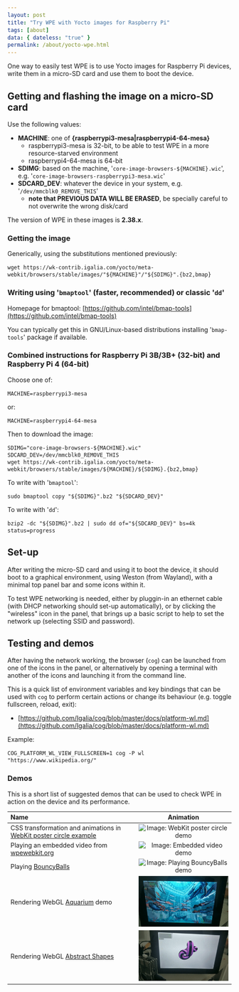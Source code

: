 ```yaml
---
layout: post
title: "Try WPE with Yocto images for Raspberry Pi"
tags: [about]
data: { dateless: "true" }
permalink: /about/yocto-wpe.html
---
```


One way to easily test WPE is to use Yocto images for Raspberry Pi
devices, write them in a micro-SD card and use them to boot the
device.


## Getting and flashing the image on a micro-SD card

Use the following values:
* **MACHINE**: one of **{raspberrypi3-mesa|raspberrypi4-64-mesa}**
  * raspberrypi3-mesa is 32-bit, to be able to test WPE in a more resource-starved environment
  * raspberrypi4-64-mesa is 64-bit
* **SDIMG**: based on the machine, '`core-image-browsers-${MACHINE}.wic`', e.g. '`core-image-browsers-raspberrypi3-mesa.wic`'
* **SDCARD_DEV**: whatever the device in your system, e.g. '`/dev/mmcblk0_REMOVE_THIS`'
  * **note that PREVIOUS DATA WILL BE ERASED**, be specially careful to not overwrite the wrong disk/card

The version of WPE in these images is **2.38.x**.


### Getting the image

Generically, using the substitutions mentioned previously:

```
wget https://wk-contrib.igalia.com/yocto/meta-webkit/browsers/stable/images/"${MACHINE}"/"${SDIMG}".{bz2,bmap}
```

### Writing using '`bmaptool`' (faster, recommended) or classic '`dd`'

Homepage for bmaptool: [https://github.com/intel/bmap-tools](https://github.com/intel/bmap-tools)

You can typically get this in GNU/Linux-based distributions installing '`bmap-tools`' package if available.


### Combined instructions for Raspberry Pi 3B/3B+ (32-bit) and Raspberry Pi 4 (64-bit)

Choose one of:
```
MACHINE=raspberrypi3-mesa
```
or:
```
MACHINE=raspberrypi4-64-mesa
```

Then to download the image:
```
SDIMG="core-image-browsers-${MACHINE}.wic"
SDCARD_DEV=/dev/mmcblk0_REMOVE_THIS
wget https://wk-contrib.igalia.com/yocto/meta-webkit/browsers/stable/images/${MACHINE}/${SDIMG}.{bz2,bmap}
```

To write with '`bmaptool`':
```
sudo bmaptool copy "${SDIMG}".bz2 "${SDCARD_DEV}"
```

To write with '`dd`':
```
bzip2 -dc "${SDIMG}".bz2 | sudo dd of="${SDCARD_DEV}" bs=4k status=progress
```

## Set-up

After writing the micro-SD card and using it to boot the device, it
should boot to a graphical environment, using Weston (from Wayland),
with a minimal top panel bar and some icons within it.

To test WPE networking is needed, either by pluggin-in an ethernet
cable (with DHCP networking should set-up automatically), or by
clicking the "wireless" icon in the panel, that brings up a basic
script to help to set the network up (selecting SSID and password).


## Testing and demos

After having the network working, the browser (`cog`) can be launched
from one of the icons in the panel, or alternatively by opening a
terminal with another of the icons and launching it from the command
line.

This is a quick list of environment variables and key bindings that
can be used with `cog` to perform certain actions or change its
behaviour (e.g. toggle fullscreen, reload, exit):
* [https://github.com/Igalia/cog/blob/master/docs/platform-wl.md](https://github.com/Igalia/cog/blob/master/docs/platform-wl.md)

Example:

```
COG_PLATFORM_WL_VIEW_FULLSCREEN=1 cog -P wl "https://www.wikipedia.org/"
```


### Demos

This is a short list of suggested demos that can be used to check WPE
in action on the device and its performance.

| Name | Animation |
|:----|:---:|
| CSS transformation and animations in [WebKit poster circle example](https://webkit.org/blog-files/3d-transforms/poster-circle.html) | ![Image: WebKit poster circle demo](../assets/balena-wpe/postercircle.gif "WebKit poster circle demo") |
| Playing an embedded video from [wpewebkit.org](https://wpewebkit.org/) | ![Image: Embedded video demo](../assets/balena-wpe/wpewebkitorg.gif "Embedded video demo") |
| Playing [BouncyBalls](https://bouncyballs.org/) | ![Image: Playing BouncyBalls demo](../assets/balena-wpe/bouncyballs.gif "Playing BouncyBalls demo") |
| Rendering WebGL [Aquarium](https://webglsamples.org/aquarium/aquarium.html) demo | ![Image: Rendering WebGL Aquarium demo](../assets/balena-wpe/webgl_aquarium.gif "Rendering WebGL Aquarium demo") |
| Rendering WebGL [Abstract Shapes](https://mrdoob.neocities.org/023/) | ![Image: Rendering WebGL Abstract Shapes demo](../assets/balena-wpe/webgl_abstractshapes.gif "Rendering WebGL Abstract Shapes demo") |
